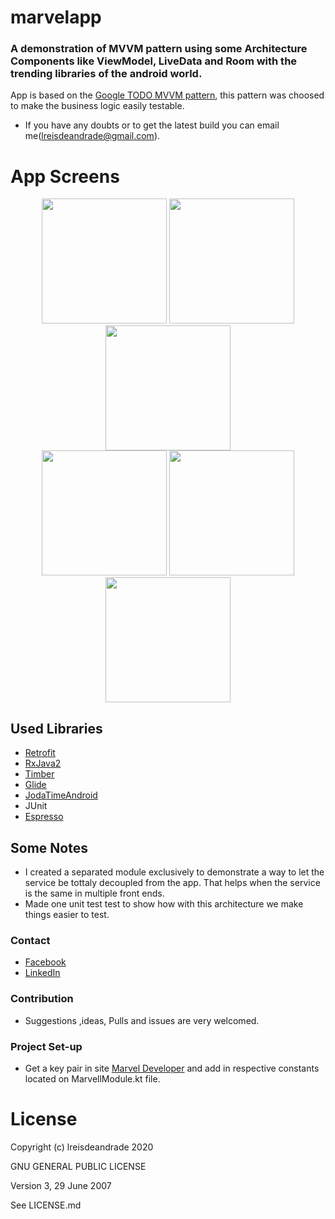 # marvelapp


### A demonstration of MVVM pattern using some Architecture Components like ViewModel, LiveData and Room with the trending libraries of the android world.

App is based on the [Google TODO MVVM pattern](https://github.com/googlesamples/android-architecture/tree/todo-mvvm-live/), this pattern was choosed to make the business logic easily testable.
- If you have any doubts or to get the latest build you can email me(<lreisdeandrade@gmail.com>).


# App Screens

<p align="center">

<img src="https://user-images.githubusercontent.com/19539537/81988433-d0ce1a80-9611-11ea-882f-f60c7488d3b3.png" width = 200>
<img src="https://user-images.githubusercontent.com/19539537/82005619-31724d00-963c-11ea-9011-82f055289e98.png" width = 200>
<img src="https://user-images.githubusercontent.com/19539537/82004668-e2c3b380-9639-11ea-97c3-cd5741e6472e.png" width = 200>
<br>
<img src="https://user-images.githubusercontent.com/19539537/82001852-8e690580-9632-11ea-91d6-ce7d7855b32a.png" width = 200>
<img src="https://user-images.githubusercontent.com/19539537/81990092-d6792f80-9614-11ea-9b59-d813d904f284.png" width = 200>
<img src="https://user-images.githubusercontent.com/19539537/82006253-c7f33e00-963d-11ea-9f0c-87169dc15f32.png" width = 200>

</p>



## Used Libraries
- [Retrofit](http://square.github.io/retrofit)
- [RxJava2](https://github.com/ReactiveX/RxJava)
- [Timber](https://github.com/JakeWharton/timber)
- [Glide](https://github.com/bumptech/glide)
- [JodaTimeAndroid](https://github.com/dlew/joda-time-android)
- JUnit
- [Espresso](https://developer.android.com/training/testing/espresso/index.html)

 
## Some Notes

- I created a separated module exclusively to demonstrate a way to let the service be tottaly decoupled from the app. That helps when the service is the same in multiple front ends.
- Made one unit test test to show how with this architecture we make things easier to test.

### Contact
- [Facebook](https://www.facebook.com/leandro.reisdeandrade)
- [LinkedIn](https://www.linkedin.com/in/leandro-reis-de-andrade-643080a3/)

### Contribution
- Suggestions ,ideas, Pulls and issues are very welcomed.

### Project Set-up
- Get a key pair in site [Marvel Developer](https://developer.marvel.com/) and add in respective constants located on MarvellModule.kt file.



License
==========

Copyright (c) lreisdeandrade 2020

GNU GENERAL PUBLIC LICENSE

Version 3, 29 June 2007

See LICENSE.md
